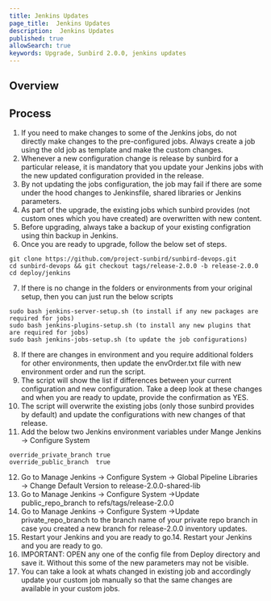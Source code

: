 ```yaml
---
title: Jenkins Updates
page_title:  Jenkins Updates
description:  Jenkins Updates
published: true
allowSearch: true
keywords: Upgrade, Sunbird 2.0.0, jenkins updates
---
```

## Overview


## Process

1. If you need to make changes to some of the Jenkins jobs, do not directly make changes to the pre-configured jobs. Always create a job using the old job as template and make the custom changes.
2. Whenever a new configuration change is release by sunbird for a particular release, it is mandatory that you update your Jenkins jobs with the new updated configuration provided in the release.
3. By not updating the jobs configuration, the job may fail if there are some under the hood changes to Jenkinsfile, shared libraries or Jenkins parameters.
4. As part of the upgrade, the existing jobs which sunbird provides (not custom ones which you have created) are overwritten with new content.
5. Before upgrading, always take a backup of your existing configration using thin backup in Jenkins.
6. Once you are ready to upgrade, follow the below set of steps.

```
git clone https://github.com/project-sunbird/sunbird-devops.git
cd sunbird-devops && git checkout tags/release-2.0.0 -b release-2.0.0
cd deploy/jenkins
```
7. If there is no change in the folders or environments from your original setup, then you can just run the below scripts

```
sudo bash jenkins-server-setup.sh (to install if any new packages are required for jobs)
sudo bash jenkins-plugins-setup.sh (to install any new plugins that are required for jobs)
sudo bash jenkins-jobs-setup.sh (to update the job configurations)
```
8. If there are changes in environment and you require additional folders for other environments, then update the envOrder.txt file with new environment order and run the script.
9. The script will show the list if differences between your current configuration and new configuration. Take a deep look at these changes and when you are ready to update, provide the confirmation as YES.
10. The script will overwrite the existing jobs (only those sunbird provides by default) and update the configurations with new changes of that release.
11. Add the below two Jenkins environment variables under Mange Jenkins → Configure System

```
override_private_branch	true
override_public_branch	true
```
12. Go to Manage Jenkins → Configure System → Global Pipeline Libraries → Change Default Version to release-2.0.0-shared-lib
13. Go to Manage Jenkins → Configure System →Update public_repo_branch to refs/tags/release-2.0.0
14. Go to Manage Jenkins → Configure System →Update private_repo_branch to the branch name of your private repo branch in case you created a new branch for release-2.0.0 inventory updates.
15. Restart your Jenkins and you are ready to go.14. Restart your Jenkins and you are ready to go.
16. IMPORTANT: OPEN any one of the config file from Deploy directory and save it. Without this some of the new parameters may not be visible.
17. You can take a look at whats changed in existing job and accordingly update your custom job manually so that the same changes are available in your custom jobs.